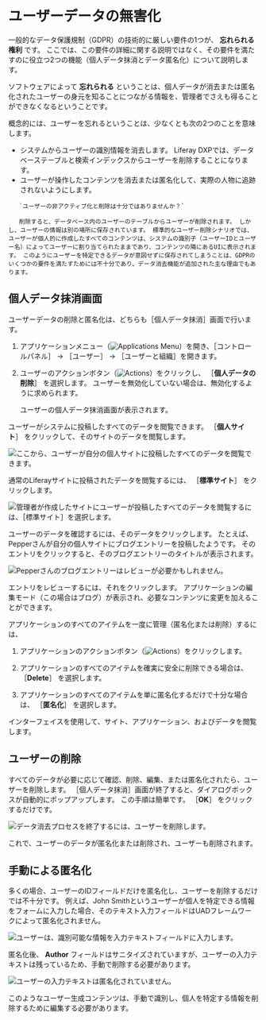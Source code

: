 # ユーザーデータの無害化

一般的なデータ保護規制（GDPR）の技術的に厳しい要件の1つが、 **忘れられる権利** です。 ここでは、この要件の詳細に関する説明ではなく、その要件を満たすのに役立つ2つの機能（個人データ抹消とデータ匿名化）について説明します。

ソフトウェアによって **忘れられる** ということは、個人データが消去または匿名化されたユーザーの身元を知ることにつながる情報を、管理者でさえも得ることができなくなるということです。

概念的には、ユーザーを忘れるということは、少なくとも次の2つのことを意味します。

* システムからユーザーの識別情報を消去します。 Liferay DXPでは、データベーステーブルと検索インデックスからユーザーを削除することになります。
* ユーザーが操作したコンテンツを消去または匿名化して、実際の人物に追跡されないようにします。

``` tip::
   `ユーザーの非アクティブ化と削除は十分ではありませんか？`

   削除すると、データベース内のユーザーのテーブルからユーザーが削除されます。 しかし、ユーザーの情報は別の場所に保存されています。 標準的なユーザー削除シナリオでは、ユーザーが個人的に作成したすべてのコンテンツは、システムの識別子（ユーザーIDとユーザー名）によってユーザーに割り当てられたままであり、コンテンツの隣にあるUIに表示されます。 このようにユーザーを特定できるデータが意図せずに保存されてしまうことは、GDPRのいくつかの要件を満たすためには不十分であり、データ消去機能が追加された主な理由でもあります。
```

<a name="the-personal-data-erasure-screen" />

## 個人データ抹消画面

ユーザーデータの削除と匿名化は、どちらも［個人データ抹消］画面で行います。

1. アプリケーションメニュー（![Applications Menu](../../images/icon-applications-menu.png)）を開き、［コントロールパネル］ &rarr; ［ユーザー］ &rarr; ［ユーザーと組織］を開きます。

1. ユーザーのアクションボタン（![Actions](../../images/icon-actions.png)）をクリックし、 ［**個人データの削除**］ を選択します。 ユーザーを無効化していない場合は、無効化するように求められます。

   ユーザーの個人データ抹消画面が表示されます。

ユーザーがシステムに投稿したすべてのデータを閲覧できます。 ［**個人サイト**］ をクリックして、そのサイトのデータを閲覧します。

![ここから、ユーザーが自分の個人サイトに投稿したすべてのデータを閲覧できます。](./sanitizing-user-data/images/01.png)

通常のLiferayサイトに投稿されたデータを閲覧するには、 ［**標準サイト**］ をクリックします。

![管理者が作成したサイトにユーザーが投稿したすべてのデータを閲覧するには、［標準サイト］を選択します。](./sanitizing-user-data/images/02.png)

ユーザーのデータを確認するには、そのデータをクリックします。 たとえば、Pepperさんが自分の個人サイトにブログエントリーを投稿したようです。 そのエントリをクリックすると、そのブログエントリーのタイトルが表示されます。

![Pepperさんのブログエントリーはレビューが必要かもしれません。](./sanitizing-user-data/images/03.png)

エントリをレビューするには、それをクリックします。 アプリケーションの編集モード（この場合はブログ）が表示され、必要なコンテンツに変更を加えることができます。

アプリケーションのすべてのアイテムを一度に管理（匿名化または削除）するには、

1. アプリケーションのアクションボタン（![Actions](../../images/icon-actions.png)）をクリックします。

1. アプリケーションのすべてのアイテムを確実に安全に削除できる場合は、 ［**Delete**］ を選択します。

1. アプリケーションのすべてのアイテムを単に匿名化するだけで十分な場合は、 ［**匿名化**］ を選択します。

インターフェイスを使用して、サイト、アプリケーション、およびデータを閲覧します。

<a name="delete-the-user" />

## ユーザーの削除

すべてのデータが必要に応じて確認、削除、編集、または匿名化されたら、ユーザーを削除します。 ［個人データ抹消］画面が終了すると、ダイアログボックスが自動的にポップアップします。 この手順は簡単です。 ［**OK**］ をクリックするだけです。

![データ消去プロセスを終了するには、ユーザーを削除します。](./sanitizing-user-data/images/04.png)

これで、ユーザーのデータが匿名化または削除され、ユーザーも削除されます。

<a name="manual-anonymization" />

## 手動による匿名化

多くの場合、ユーザーのIDフィールドだけを匿名化し、ユーザーを削除するだけでは不十分です。 例えば、John Smithというユーザーが個人を特定できる情報をフォームに入力した場合、そのテキスト入力フィールドはUADフレームワークによって匿名化されません。

![ユーザーは、識別可能な情報を入力テキストフィールドに入力します。](./sanitizing-user-data/images/05.png)

匿名化後、 **Author** フィールドはサニタイズされていますが、ユーザーの入力テキストは残っているため、手動で削除する必要があります。

![ユーザーの入力テキストは匿名化されていません。](./sanitizing-user-data/images/06.png)

このようなユーザー生成コンテンツは、手動で識別し、個人を特定する情報を削除するために編集する必要があります。